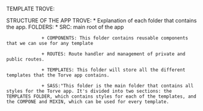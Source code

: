 TEMPLATE TROVE:

STRUCTURE OF THE APP TROVE:
    *  Explanation of each folder that contains the app.
        FOLDERS:
            * SRC: main root of the app

                 + COMPONENTS: This folder contains reusable components that we can use for any template

                 + ROUTES: Route handler and management of private and public routes.

                 + TEMPLATES: This folder will store all the different templates that the Torve app contains.

                 + SASS:"This folder is the main folder that contains all styles for the Torve app. It's divided into two sections: the TEMPLATES FOLDER, which contains styles for each of the templates, and the COMPONE and MIXIN, which can be used for every template.

    





